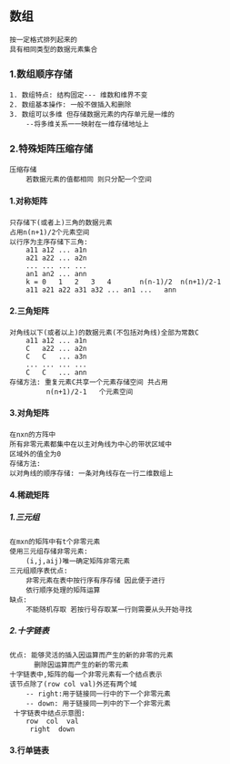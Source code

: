 ## 数组
	按一定格式排列起来的
	具有相同类型的数据元素集合

### 1.数组顺序存储
	1. 数组特点: 结构固定--- 维数和维界不变
	2. 数组基本操作: 一般不做插入和删除
	3. 数组可以多维 但存储数据元素的内存单元是一维的
		--将多维关系一一映射在一维存储地址上

### 2.特殊矩阵压缩存储
	压缩存储
		若数据元素的值都相同 则只分配一个空间

#### 1.对称矩阵
	只存储下(或者上)三角的数据元素 
	占用n(n+1)/2个元素空间
	以行序为主序存储下三角:
		a11 a12 ... a1n
		a21 a22 ... a2n
		... ... ... ...
		an1 an2 ... ann
	    k = 0   1   2   3   4       n(n-1)/2  n(n+1)/2-1
		a11 a21 a22 a31 a32 ... an1 ...   ann

#### 2.三角矩阵
	对角线以下(或者以上)的数据元素(不包括对角线)全部为常数C
		a11 a12 ... a1n
		C   a22 ... a2n
		C   C   ... a3n
		... ... ... ...
		C   C   ... ann
	存储方法: 重复元素C共享一个元素存储空间 共占用
		     n(n+1)/2-1   个元素空间

#### 3.对角矩阵
	在nxn的方阵中 
	所有非零元素都集中在以主对角线为中心的带状区域中 
	区域外的值全为0
	存储方法:
	以对角线的顺序存储: 一条对角线存在一行二维数组上

#### 4.稀疏矩阵
##### 1.三元组
	在mxn的矩阵中有t个非零元素
	使用三元组存储非零元素:
		(i,j,aij)唯一确定矩阵非零元素
	三元组顺序表优点: 
		非零元素在表中按行序有序存储 因此便于进行
		依行顺序处理的矩阵运算
	缺点: 
		不能随机存取 若按行号存取某一行则需要从头开始寻找

##### 2.十字链表
	优点: 能够灵活的插入因运算而产生的新的非零的元素
	      删除因运算而产生的新的零元素
	十字链表中,矩阵的每一个非零元素有一个结点表示
	该节点除了(row col val)外还有两个域
		-- right:用于链接同一行中的下一个非零元素
		-- down: 用于链接同一列中的下一个非零元素
	 十字链表中结点示意图:
		row  col  val
		 right  down
	

#### 3.行单链表
